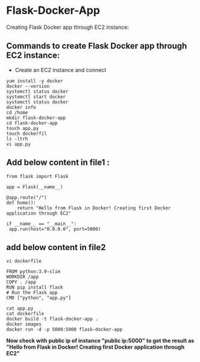 # Flask-Docker-App
Creating Flask Docker app through EC2 instance:

## Commands to create Flask Docker app through EC2 instance:
- Create an EC2 instance and connect
```
yum install -y docker
docker --version 
systemctl status docker
systemctl start docker
systemctl status docker
docker info
cd /home
mkdir flask-docker-app
cd flask-docker-app
touch app.py
touch dockerfil
ls -ltrh
vi app.py
```               
   
## Add below content in file1 :
```
from flask import Flask
 
app = Flask(__name__)
 
@app.route("/")
def home():
    return "Hello from Flask in Docker! Creating first Docker application through EC2"
 
if __name__ == "__main__":
 app.run(host="0.0.0.0", port=5000)
```
   
## add below content in file2
```
vi dockerfile
```
```
FROM python:3.9-slim
WORKDIR /app
COPY . /app
RUN pip install flask 
# Run the Flask app
CMD ["python", "app.py"]
```
```
cat app.py
cat dockerfile
docker build -t flask-docker-app .
docker images
docker run -d -p 5000:5000 flask-docker-app
```
**Now check with public ip of instance "public ip:5000" to get the result as "Hello from Flask in Docker! Creating first Docker application through EC2"**

